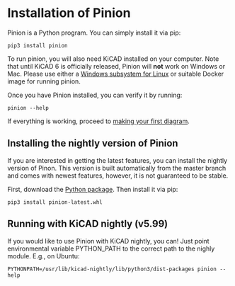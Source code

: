 # Installation of Pinion

Pinion is a Python program. You can simply install it via pip:

```
pip3 install pinion
```

To run pinion, you will also need KiCAD installed on your computer. Note that
until KiCAD 6 is officially released, Pinion will **not** work on Windows or Mac.
Please use either a [Windows subsystem for
Linux](https://docs.microsoft.com/en-us/windows/wsl/install-win10) or suitable
Docker image for running pinion.

Once you have Pinion installed, you can verify it by running:

```
pinion --help
```

If everything is working, proceed to [making your first
diagram](diagramWalkthrough.md).

## Installing the nightly version of Pinion

If you are interested in getting the latest features, you can install the
nightly version of Pinon. This version is built automatically from the master
branch and comes with newest features, however, it is not guaranteed to be
stable.

First, download the [Python package](releases/pinion-latest.whl). Then install
it via pip:

```
pip3 install pinion-latest.whl
```


## Running with KiCAD nightly (v5.99)

If you would like to use Pinion with KiCAD nightly, you can! Just point
environmental variable PYTHON_PATH to the correct path to the nighly module.
E.g., on Ubuntu:

```
PYTHONPATH=/usr/lib/kicad-nightly/lib/python3/dist-packages pinion --help
```
